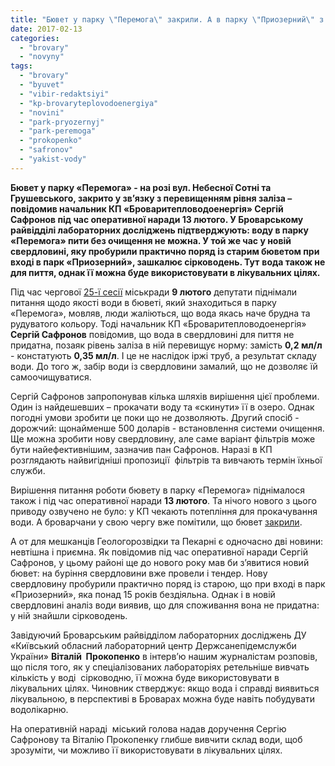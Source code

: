 ```yaml
---
title: "Бювет у парку \"Перемога\" закрили. А в парку \"Приозерний\" з'явиться лікувальна вода?"
date: 2017-02-13
categories: 
  - "brovary"
  - "novyny"
tags: 
  - "brovary"
  - "byuvet"
  - "vibir-redaktsiyi"
  - "kp-brovaryteplovodoenergiya"
  - "novini"
  - "park-pryozernyj"
  - "park-peremoga"
  - "prokopenko"
  - "safronov"
  - "yakist-vody"
---
```


**Бювет у парку «Перемога» - на розі вул. Небесної Сотні та Грушевського, закрито у зв’язку з перевищенням рівня заліза – повідомив начальник КП «Броваритепловодоенергія» Сергій Сафронов під час оперативної наради 13 лютого. У Броварському райвідділі лабораторних досліджень підтверджують: воду в парку «Перемога» пити без очищення не можна. У той же час у новій свердловині, яку пробурили практично поряд із старим бюветом при вході в парк «Приозерний», зашкалює сірководень. Тут** **вода також не для пиття, однак її можна буде використовувати в лікувальних цілях.**

Під час чергової [25-ї сесії](https://mpz.brovary.org/anons-9-lyutogo-vidbudetsya-chergova-sesiya-brovarskoyi-miskrady/) міськради **9 лютого** депутати піднімали питання щодо якості води в бюветі, який знаходиться в парку «Перемога», мовляв, люди жаліються, що вода якась наче брудна та рудуватого кольору. Тоді начальник КП «Броваритепловодоенергія» **Сергій Сафронов** повідомив, що вода в свердловині для пиття не придатна, позаяк рівень заліза в ній перевищує норму: замість **0,2 мл/л** - констатують **0,35 мл/л**. І це не наслідок іржі труб, а результат складу води. До того ж, забір води із свердловини замалий, що не дозволяє їй самоочищуватися.

Сергій Сафронов запропонував кілька шляхів вирішення цієї проблеми. Один із найдешевших – прокачати воду та «скинути» її в озеро. Однак погодні умови зробити це поки що не дозволяють. Другий спосіб - дорожчий: щонайменше 500 доларів - встановлення системи очищення. Ще можна зробити нову свердловину, але саме варіант фільтрів може бути найефективнішим, зазначив пан Сафронов. Наразі в КП розглядають найвигідніші пропозиції  фільтрів та вивчають термін їхньої служби.

Вирішення питання роботи бювету в парку «Перемога» піднімалося також і під час оперативної наради **13 лютого**. Та нічого нового з цього приводу озвучено не було: у КП чекають потепління для прокачування води. А броварчани у свою чергу вже помітили, що бювет [закрили](https://www.facebook.com/groups/brovary/permalink/1536672779696016/).

А от для мешканців Геологорозвідки та Пекарні є одночасно дві новини: невтішна і приємна. Як повідомив під час оперативної наради Сергій Сафронов, у цьому районі ще до нового року мав би з’явитися новий бювет: на буріння свердловини вже провели і тендер. Нову свердловину пробурили практично поряд із старою, що при вході в парк «Приозерний», яка понад 15 років бездіяльна. Однак і в новій свердловині аналіз води виявив, що для споживання вона не придатна: у ній знайшли сірководень.

Завідуючий Броварським райвідділом лабораторних досліджень ДУ «Київський обласний лабораторний центр Держсанепідемслужби України» **Віталій  Прокопенко** в інтерв’ю нашим журналістам розповів, що після того, як у спеціалізованих лабораторіях ретельніше вивчать кількість у воді  сірководню, її можна буде використовувати в лікувальних цілях. Чиновник стверджує: якщо вода і справді виявиться лікувальною, в перспективі в Броварах можна буде навіть побудувати водолікарню.

На оперативній нараді  міський голова надав доручення Сергію Сафронову та Віталію Прокопенку глибше вивчити склад води, щоб зрозуміти, чи можливо її використовувати в лікувальних цілях.

